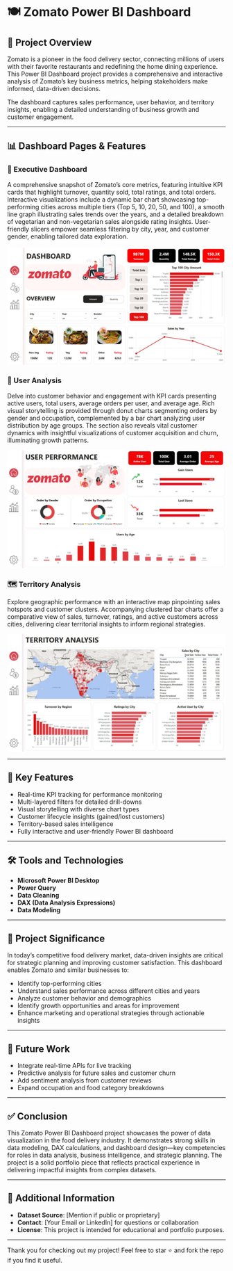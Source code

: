 # 🍽️ Zomato Power BI Dashboard

## 📌 Project Overview
Zomato is a pioneer in the food delivery sector, connecting millions of users with their favorite restaurants and redefining the home dining experience. This Power BI Dashboard project provides a comprehensive and interactive analysis of Zomato’s key business metrics, helping stakeholders make informed, data-driven decisions. 

The dashboard captures sales performance, user behavior, and territory insights, enabling a detailed understanding of business growth and customer engagement.

---

## 📊 Dashboard Pages & Features

### 🧭 Executive Dashboard  
A comprehensive snapshot of Zomato’s core metrics, featuring intuitive KPI cards that highlight turnover, quantity sold, total ratings, and total orders. Interactive visualizations include a dynamic bar chart showcasing top-performing cities across multiple tiers (Top 5, 10, 20, 50, and 100), a smooth line graph illustrating sales trends over the years, and a detailed breakdown of vegetarian and non-vegetarian sales alongside rating insights. User-friendly slicers empower seamless filtering by city, year, and customer gender, enabling tailored data exploration.
<br><br>
![Executive Dashboard](https://github.com/Istiak-Chowdhury/Zomato-Food-Delivery-Data-Analysis-PowerBI/blob/main/ED.JPG?raw=true)


### 👥 User Analysis  
Delve into customer behavior and engagement with KPI cards presenting active users, total users, average orders per user, and average age. Rich visual storytelling is provided through donut charts segmenting orders by gender and occupation, complemented by a bar chart analyzing user distribution by age groups. The section also reveals vital customer dynamics with insightful visualizations of customer acquisition and churn, illuminating growth patterns.

![User Analysis](https://github.com/Istiak-Chowdhury/Zomato-Food-Delivery-Data-Analysis-PowerBI/blob/main/Usser%20Analysis.JPG?raw=true)


### 🗺️ Territory Analysis  
Explore geographic performance with an interactive map pinpointing sales hotspots and customer clusters. Accompanying clustered bar charts offer a comparative view of sales, turnover, ratings, and active customers across cities, delivering clear territorial insights to inform regional strategies.

![Territory Analysis](https://github.com/Istiak-Chowdhury/Zomato-Food-Delivery-Data-Analysis-PowerBI/blob/main/Territory%20Analysis.JPG?raw=true)

---

## 🚀 Key Features

- Real-time KPI tracking for performance monitoring  
- Multi-layered filters for detailed drill-downs  
- Visual storytelling with diverse chart types  
- Customer lifecycle insights (gained/lost customers)  
- Territory-based sales intelligence  
- Fully interactive and user-friendly Power BI dashboard

---

## 🛠️ Tools and Technologies
- **Microsoft Power BI Desktop**
- **Power Query**
- **Data Cleaning**
- **DAX (Data Analysis Expressions)**
- **Data Modeling**   

---

## 📌 Project Significance
In today’s competitive food delivery market, data-driven insights are critical for strategic planning and improving customer satisfaction. This dashboard enables Zomato and similar businesses to:
- Identify top-performing cities 
- Understand sales performance across different cities and years  
- Analyze customer behavior and demographics
- Identify growth opportunities and areas for improvement  
- Enhance marketing and operational strategies through actionable insights  

---

## 🔮 Future Work
- Integrate real-time APIs for live tracking  
- Predictive analysis for future sales and customer churn  
- Add sentiment analysis from customer reviews  
- Expand occupation and food category breakdowns  

---

## ✅ Conclusion
This Zomato Power BI Dashboard project showcases the power of data visualization in the food delivery industry. It demonstrates strong skills in data modeling, DAX calculations, and dashboard design—key competencies for roles in data analysis, business intelligence, and strategic planning. The project is a solid portfolio piece that reflects practical experience in delivering impactful insights from complex datasets.

---

## 📝 Additional Information
- **Dataset Source**: [Mention if public or proprietary]  
- **Contact**: [Your Email or LinkedIn] for questions or collaboration  
- **License**: This project is intended for educational and portfolio purposes.

---

Thank you for checking out my project! Feel free to star ⭐ and fork the repo if you find it useful.


